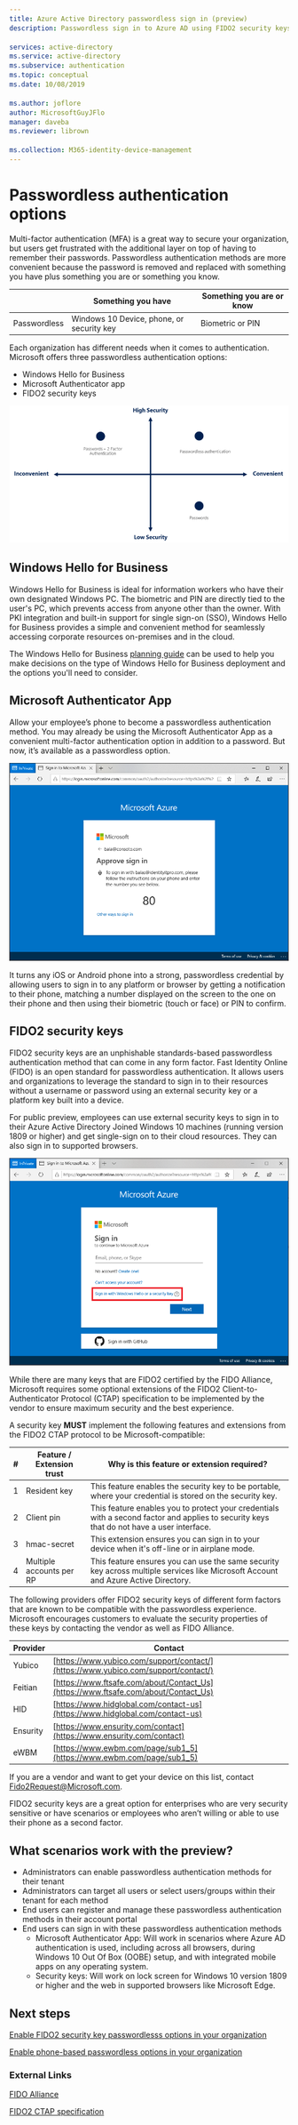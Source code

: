 ```yaml
---
title: Azure Active Directory passwordless sign in (preview)
description: Passwordless sign in to Azure AD using FIDO2 security keys or the Microsoft Authenticator app (preview)

services: active-directory
ms.service: active-directory
ms.subservice: authentication
ms.topic: conceptual
ms.date: 10/08/2019

ms.author: joflore
author: MicrosoftGuyJFlo
manager: daveba
ms.reviewer: librown

ms.collection: M365-identity-device-management
---
```

# Passwordless authentication options

Multi-factor authentication (MFA) is a great way to secure your organization, but users get frustrated with the additional layer on top of having to remember their passwords. Passwordless authentication methods are more convenient because the password is removed and replaced with something you have plus something you are or something you know.

|   | Something you have | Something you are or know |
| --- | --- | --- |
| Passwordless | Windows 10 Device, phone, or security key | Biometric or PIN |

Each organization has different needs when it comes to authentication. Microsoft offers three passwordless authentication options:

- Windows Hello for Business 
- Microsoft Authenticator app 
- FIDO2 security keys

![Authentication: Security versus convenience](./media/concept-authentication-passwordless/passwordless-convenience-security.png)

## Windows Hello for Business 

Windows Hello for Business is ideal for information workers who have their own designated Windows PC. The biometric and PIN  are directly tied to the user's PC, which prevents access from anyone other than the owner. With PKI integration and built-in support for single sign-on (SSO), Windows Hello for Business provides a simple and convenient method for seamlessly accessing corporate resources on-premises and in the cloud.

The Windows Hello for Business [planning guide](https://docs.microsoft.com/windows/security/identity-protection/hello-for-business/hello-planning-guide) can be used to help you make decisions on the type of Windows Hello for Business deployment and the options you'll need to consider.

## Microsoft Authenticator App

Allow your employee’s phone to become a passwordless authentication method. You may already be using the Microsoft Authenticator App as a convenient multi-factor authentication option in addition to a password. But now, it’s available as a passwordless option.

![Sign in to Microsoft Edge with the Microsoft Authenticator app](./media/concept-authentication-passwordless/concept-web-sign-in-microsoft-authenticator-app.png)

It turns any iOS or Android phone into a strong, passwordless credential by allowing users to sign in to any platform or browser by getting a notification to their phone, matching a number displayed on the screen to the one on their phone and then using their biometric (touch or face) or PIN to confirm.

## FIDO2 security keys

FIDO2 security keys are an unphishable standards-based passwordless authentication method that can come in any form factor. Fast Identity Online (FIDO) is an open standard for passwordless authentication. It allows users and organizations to leverage the standard to sign in to their resources without a username or password using an external security key or a platform key built into a device.

For public preview, employees can use external security keys to sign in to their Azure Active Directory Joined Windows 10 machines (running version 1809 or higher) and get single-sign on to their cloud resources. They can also sign in to supported browsers.

![Sign in to Microsoft Edge with a security key](./media/concept-authentication-passwordless/concept-web-sign-in-security-key.png)

While there are many keys that are FIDO2 certified by the FIDO Alliance, Microsoft requires some optional extensions of the FIDO2 Client-to-Authenticator Protocol (CTAP) specification to be implemented by the vendor to ensure maximum security and the best experience.

A security key **MUST** implement the following features and extensions from the FIDO2 CTAP protocol to be Microsoft-compatible:

| # | Feature / Extension trust | Why is this feature or extension required? |
| --- | --- | --- |
| 1 | Resident key | This feature enables the security key to be portable, where your credential is stored on the security key. |
| 2 | Client pin | This feature enables you to protect your credentials with a second factor and applies to security keys that do not have a user interface. |
| 3 | hmac-secret | This extension ensures you can sign in to your device when it's off-line or in airplane mode. |
| 4 | Multiple accounts per RP | This feature ensures you can use the same security key across multiple services like Microsoft Account and Azure Active Directory. |

The following providers offer FIDO2 security keys of different form factors that are known to be compatible with the passwordless experience. Microsoft encourages customers to evaluate the security properties of these keys by contacting the vendor as well as FIDO Alliance.

| Provider | Contact |
| --- | --- |
| Yubico | [https://www.yubico.com/support/contact/](https://www.yubico.com/support/contact/) |
| Feitian | [https://www.ftsafe.com/about/Contact_Us](https://www.ftsafe.com/about/Contact_Us) |
| HID | [https://www.hidglobal.com/contact-us](https://www.hidglobal.com/contact-us) |
| Ensurity | [https://www.ensurity.com/contact](https://www.ensurity.com/contact) |
| eWBM | [https://www.ewbm.com/page/sub1_5](https://www.ewbm.com/page/sub1_5) |

If you are a vendor and want to get your device on this list, contact [Fido2Request@Microsoft.com](mailto:Fido2Request@Microsoft.com).

FIDO2 security keys are a great option for enterprises who are very security sensitive or have scenarios or employees who aren’t willing or able to use their phone as a second factor.

## What scenarios work with the preview?

- Administrators can enable passwordless authentication methods for their tenant
- Administrators can target all users or select users/groups within their tenant for each method
- End users can register and manage these passwordless authentication methods in their account portal
- End users can sign in with these passwordless authentication methods
   - Microsoft Authenticator App: Will work in scenarios where Azure AD authentication is used, including across all browsers, during Windows 10 Out Of Box (OOBE) setup, and with integrated mobile apps on any operating system.
   - Security keys: Will work on lock screen for Windows 10 version 1809 or higher and the web in supported browsers like Microsoft Edge.

## Next steps

[Enable FIDO2 security key passwordlesss options in your organization](howto-authentication-passwordless-security-key.md)

[Enable phone-based passwordless options in your organization](howto-authentication-passwordless-phone.md)

### External Links

[FIDO Alliance](https://fidoalliance.org/)

[FIDO2 CTAP specification](https://fidoalliance.org/specs/fido-v2.0-id-20180227/fido-client-to-authenticator-protocol-v2.0-id-20180227.html)
